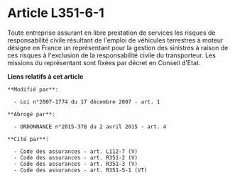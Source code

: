 # Article L351-6-1

Toute entreprise assurant en libre prestation de services les risques de responsabilité civile résultant de l'emploi de
véhicules terrestres à moteur désigne en France un représentant pour la gestion des sinistres à raison de ces risques à
l'exclusion de la responsabilité civile du transporteur. Les missions du représentant sont fixées par décret en Conseil
d'Etat.

**Liens relatifs à cet article**

	**Modifié par**:

	  - Loi n°2007-1774 du 17 décembre 2007 - art. 1

	**Abrogé par**:

	  - ORDONNANCE n°2015-378 du 2 avril 2015 - art. 4

	**Cité par**:

	  - Code des assurances - art. L112-7 (V)
	  - Code des assurances - art. R351-2 (V)
	  - Code des assurances - art. R351-3 (V)
	  - Code des assurances - art. R351-5-1 (VT)
